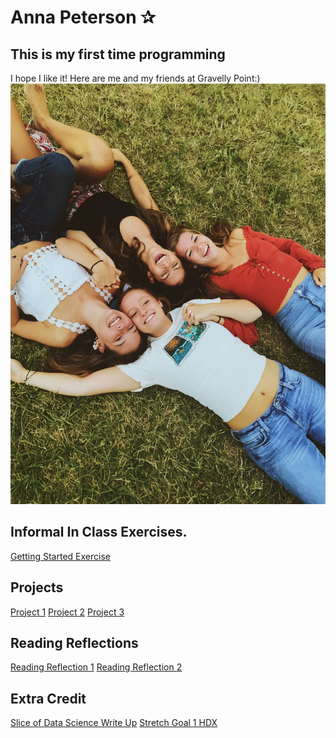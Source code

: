 # Anna Peterson ✰
## This is my first time programming
I hope I like it!
Here are me and my friends at Gravelly Point:)
![](IMG_7701.JPG)

## Informal In Class Exercises. 
[Getting Started Exercise](GettingStarted.md)  

## Projects
[Project 1](CostaRica.png) 
[Project 2](cri_pop20.png)
[Project 3]()

## Reading Reflections
[Reading Reflection 1](ReadingReflection.md) 
[Reading Reflection 2](ReadingReflection2.md)

## Extra Credit
[Slice of Data Science Write Up](ExtraCredit.md)
[Stretch Goal 1 HDX](CostaRica.png)
